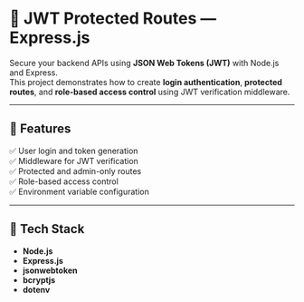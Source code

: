 # 🔐 JWT Protected Routes — Express.js

Secure your backend APIs using **JSON Web Tokens (JWT)** with Node.js and Express.  
This project demonstrates how to create **login authentication**, **protected routes**, and **role-based access control** using JWT verification middleware.  

---

## 🌟 Features
✅ User login and token generation  
✅ Middleware for JWT verification  
✅ Protected and admin-only routes  
✅ Role-based access control  
✅ Environment variable configuration  

---

## 🧠 Tech Stack
- **Node.js**
- **Express.js**
- **jsonwebtoken**
- **bcryptjs**
- **dotenv**
